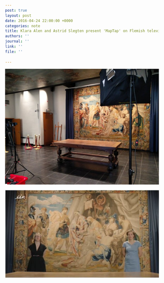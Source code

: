 ```yaml
---
post: true
layout: post
date: 2016-04-24 22:00:00 +0000
categories: note
title: Klara Alen and Astrid Slegten present 'MapTap' on Flemish television
authors: ''
journal: ''
link: ''
file: ''

---
```

![](/uploads/Cg32jApUcAANzUZ.jpg)

![](/uploads/Cg84IiRWgAAaphG.jpg)